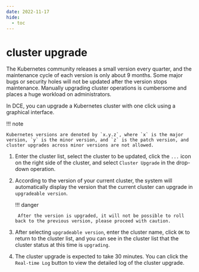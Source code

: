 ```yaml
---
date: 2022-11-17
hide:
  - toc
---
```


# cluster upgrade

The Kubernetes community releases a small version every quarter, and the maintenance cycle of each version is only about 9 months.
Some major bugs or security holes will not be updated after the version stops maintenance. Manually upgrading cluster operations is cumbersome and places a huge workload on administrators.

In DCE, you can upgrade a Kubernetes cluster with one click using a graphical interface.

!!! note

    Kubernetes versions are denoted by `x.y.z`, where `x` is the major version, `y` is the minor version, and `z` is the patch version, and cluster upgrades across minor versions are not allowed.

1. Enter the cluster list, select the cluster to be updated, click the `...` icon on the right side of the cluster, and select `Cluster Upgrade` in the drop-down operation.

    

2. According to the version of your current cluster, the system will automatically display the version that the current cluster can upgrade in `upgradeable version`.

    !!! danger

        After the version is upgraded, it will not be possible to roll back to the previous version, please proceed with caution.

      

3. After selecting `upgradeable version`, enter the cluster name, click `OK` to return to the cluster list, and you can see in the cluster list that the cluster status at this time is `upgrading`.

4. The cluster upgrade is expected to take 30 minutes. You can click the `Real-time Log` button to view the detailed log of the cluster upgrade.

    